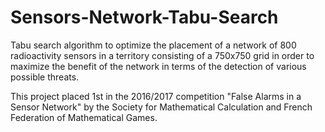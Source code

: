 # Sensors-Network-Tabu-Search
Tabu search algorithm to optimize the placement of a network of 800 radioactivity sensors in a territory consisting of a 750x750 grid in order to maximize the benefit of the network in terms of the detection of various possible threats.

This project placed 1st in the 2016/2017 competition "False Alarms in a Sensor Network" 
by the Society for Mathematical Calculation and French Federation of Mathematical Games.




